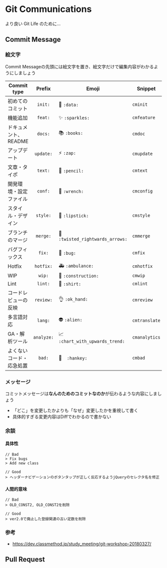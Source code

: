 # Git Communications

より良い Git Life のために...

## Commit Message

### 絵文字

Commit Messageの先頭には絵文字を置き、絵文字だけで編集内容がわかるようにしましょう

|Commit type|Prefix|Emoji|Snippet|
|---|:---:|---|---|
|初めてのコミット|`init:`|:tada: `:data:`|`cminit`|
|機能追加|`feat:`|:sparkles: `:sparkles:`|`cmfeature`|
|ドキュメント、README|`docs:`|:books: `:books:`|`cmdoc`|
|アップデート|`update:`|:zap: `:zap:`|`cmupdate`|
|文章・タイポ|`text:`|:pencil: `:pencil:`|`cmtext`|
|開発環境・設定ファイル|`conf:`|:wrench: `:wrench:`|`cmconfig`|
|スタイル・デザイン|`style:`|:lipstick: `:lipstick:`|`cmstyle`|
|ブランチのマージ|`merge:`|:twisted_rightwards_arrows: `:twisted_rightwards_arrows:`|`cmmerge`|
|バグフィックス|`fix:`|:bug: `:bug:`|`cmfix`|
|Hotfix|`hotfix:`|:ambulance: `:ambulance:`|`cmhotfix`|
|WIP|`wip:`|:construction: `:construction:`|`cmwip`|
|Lint|`lint:`|:shirt: `:shirt:`|`cmlint`|
|コードレビューの反映|`review:`|:ok_hand: `:ok_hand:`|`cmreview`|
|多言語対応|`lang:`|:alien: `:alien:`|`cmtranslate`|
|GA・解析ツール|`analyze:`|:chart_with_upwards_trend: `:chart_with_upwards_trend:`|`cmanalytics`|
|よくないコード・応急処置|`bad:`|:hankey:　`:hankey:`|`cmbad`|

### メッセージ

コミットメッセージは**なんのためのコミットなのか**が伝わるような内容にしましょう

* 「どこ」を変更したかよりも「なぜ」変更したかを重視して書く
* 具体的すぎる変更内容はDiffでわかるので書かない

### 余談

#### 具体性

```
// Bad
> Fix bugs
> Add new class

// Good
> ヘッダーナビゲーションのボタンタップが正しく反応するようjQueryのセレクタ名を修正
```

#### 人間的意味

```
// Bad
> OLD_CONST2, OLD_CONST2を削除

// Good
> ver2.0で廃止した登録関連の古い定数を削除
```

### 参考

* https://dev.classmethod.jp/study_meeting/git-workshop-20180327/

## Pull Request
